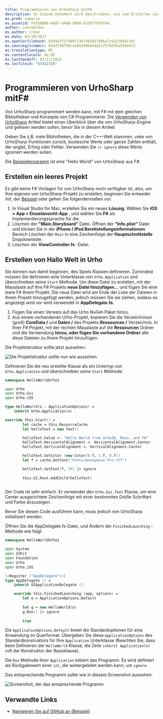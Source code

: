 ```yaml
---
title: Programmieren von UrhoSharp mitF#
description: In diesem Dokument wird beschrieben, wie zum Erstellen einer einfachen Hello World von UrhoSharp-Anwendung mithilfe F# in Visual Studio für Mac.
ms.prod: xamarin
ms.assetid: F976AB09-0697-4408-999A-633977FEFF64
author: conceptdev
ms.author: crdun
ms.date: 03/29/2017
ms.openlocfilehash: 6269a7f2fa097136f492657d0ba7c6a1f056c38c
ms.sourcegitcommit: 654df48758cea602946644d2175fbdfba59a64f3
ms.translationtype: MT
ms.contentlocale: de-DE
ms.lasthandoff: 07/11/2019
ms.locfileid: "67832316"
---
```

# <a name="programming-urhosharp-with-f"></a>Programmieren von UrhoSharp mitF#

Von UrhoSharp programmiert werden kann, mit F# mit dem gleichen Bibliotheken und Konzepte von C# Programmierer. Die [Verwenden von UrhoSharp](~/graphics-games/urhosharp/using.md) Artikel bietet einen Überblick über die von UrhoSharp-Engine und gelesen werden sollen, bevor Sie in diesem Artikel.

Geben Sie z.B. viele Bibliotheken, die in der C++-Welt stammen, viele von UrhoSharp-Funktionen zurück, boolesche Werte oder ganze Zahlen enthält, der angibt, Erfolg oder Fehler. Verwenden Sie `|> ignore` diese Werte ignoriert werden sollen.

Die [Beispielprogramm](https://github.com/xamarin/recipes/tree/master/Recipes/cross-platform/urho/urho-fsharp/HelloWorldUrhoFsharp) ist eine "Hello World" von UrhoSharp aus F#.

## <a name="creating-an-empty-project"></a>Erstellen ein leeres Projekt

Es gibt keine F# Vorlagen für von UrhoSharp noch verfügbar ist, also, um Ihre eigenen von UrhoSharp-Projekt zu erstellen, beginnen Sie entweder mit, der [Beispiel](https://github.com/xamarin/recipes/tree/master/Recipes/cross-platform/urho/urho-fsharp/HelloWorldUrhoFsharp) oder gehen Sie folgendermaßen vor:

1. In Visual Studio für Mac, erstellen Sie ein neues **Lösung**. Wählen Sie **iOS > App > Einzelansicht-App** , und wählen Sie **F#** als Implementierungssprache für die. 
1. Löschen der **"Main.Storyboard"** Datei. Öffnen der **"Info.plist"** Datei und klicken Sie in der **iPhone / iPod Bereitstellungsinformationen** Bereich Löschen der `Main` in eine Zeichenfolge der **Hauptschnittstelle** Dropdownliste.
1. Löschen der **ViewController.fs** -Datei.

## <a name="building-hello-world-in-urho"></a>Erstellen von Hallo Welt in Urho

Sie können nun damit beginnen, des Spiels Klassen definieren. Zumindest müssen Sie definieren eine Unterklasse von `Urho.Application` und überschreiben seine `Start` Methode. Um diese Datei zu erstellen, mit der Maustaste auf Ihre F# Projekts **neue Datei hinzufügen...**  und fügen Sie eine leere F# Ihrem Projekt. Die neue Datei wird am Ende der Liste der Dateien in Ihrem Projekt hinzugefügt werden, jedoch müssen Sie sie ziehen, sodass es angezeigt wird *vor* wird verwendet in **AppDelegate.fs**.

1. Fügen Sie einen Verweis auf das Urho NuGet-Paket hinzu.
1. Aus einem vorhandenen Urho-Projekt, kopieren Sie die Verzeichnisse (groß) **CoreData /** und **Daten /** des Projekts **Ressourcen /** Verzeichnis. In Ihrer F# Projekt, mit der rechten Maustaste auf die **Ressourcen** Ordner und die Verwendung **hinzu, oder fügen Sie vorhandene Ordner** alle diese Dateien zu Ihrem Projekt hinzufügen.

Die Projektstruktur sollte jetzt aussehen:

![](fsharp-images/solutionpane.png "Die Projektstruktur sollte nun wie aussehen.")

Definieren Sie die neu erstellte Klasse als ein Untertyp von `Urho.Application` und überschreiben seine `Start` Methode:

```fsharp
namespace HelloWorldUrho1

open Urho
open Urho.Gui
open Urho.iOS

type HelloWorld(o : ApplicationOptions) =
    inherit Urho.Application(o) 

override this.Start() = 
        let cache = this.ResourceCache
        let helloText = new Text()

        helloText.Value <- "Hello World from Urho3D, Mono, and F#"
        helloText.HorizontalAlignment <- HorizontalAlignment.Center
        helloText.VerticalAlignment <- VerticalAlignment.Center

        helloText.SetColor (new Color(0.f, 1.f, 0.f))
        let f = cache.GetFont("Fonts/Anonymous Pro.ttf")

        helloText.SetFont(f, 30) |> ignore
                  
        this.UI.Root.AddChild(helloText)
            
```

Der Code ist sehr einfach. Er verwendet den `Urho.Gui.Text` Klasse, um eine Center ausgerichtete Zeichenfolge mit einer bestimmten Größe Schriftart und Farbe anzuzeigen. 

Bevor Sie diesen Code ausführen kann, muss jedoch von UrhoSharp initialisiert werden. 

Öffnen Sie die AppDelegate.fs-Datei, und Ändern der `FinishedLaunching` -Methode wie folgt:

```fsharp
namespace HelloWorldUrho1

open System
open UIKit
open Foundation
open Urho
open Urho.iOS

[<Register ("AppDelegate")>]
type AppDelegate () =
    inherit UIApplicationDelegate ()

    override this.FinishedLaunching (app, options) =
        let o = ApplicationOptions.Default
     
        let g = new HelloWorld(o)
        g.Run() |> ignore
       
        true
```

Die `ApplicationOptions.Default` bietet die Standardoptionen für eine Anwendung im Querformat. Übergeben Sie diese `ApplicationOptions` des Standardkonstruktors für Ihre `Application` Unterklasse (Beachten Sie, dass beim Definieren der `HelloWorld` Klasse, die Zeile `inherit Application(o)` ruft der Konstruktor der Basisklasse).

Die `Run` Methode Ihrer `Application` initiiert das Programm. Es wird definiert als Rückgabewert einer `int`, die weitergeleitet werden kann, um `ignore`.

Das entsprechende Programm sollte wie in diesem Screenshot aussehen:

![Screenshot, der das entsprechende Programm](fsharp-images/helloworldfsharp.png)

## <a name="related-links"></a>Verwandte Links

- [Navigieren Sie auf GitHub an (Beispiel)](https://github.com/xamarin/recipes/tree/master/Recipes/cross-platform/urho/urho-fsharp/HelloWorldUrhoFsharp)
